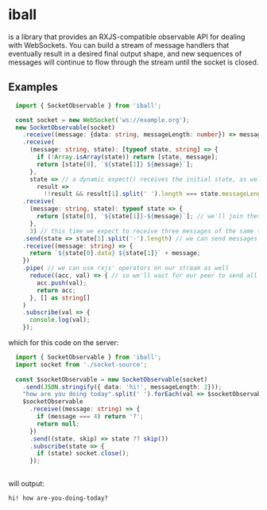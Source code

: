 # iball
is a library that provides an RXJS-compatible observable API for dealing with WebSockets. You can build a stream of message handlers that eventually result in a desired final output shape, and new sequences of messages will continue to flow through the stream until the socket is closed.

## Examples

```typescript
  import { SocketObservable } from 'iball';

  const socket = new WebSocket('ws://example.org');
  new SocketObservable(socket)
    .receive((message: {data: string, messageLength: number}) => message) // the output of each message handler is given as state to the next
    .receive(
      (message: string, state): [typeof state, string] => {
        if (!Array.isArray(state)) return [state, message];
        return [state[0], `${state[1]} ${message}`];
      },
      state => // a dynamic expect() receives the initial state, as well as the output of the message handler after each iteration
        result => 
          !!result && result[1].split(' ').length === state.messageLength) // we expect to receive the number of messages specified by our metadata
    .receive(
      (message: string, state): typeof state => {
        return [state[0], `${state[1]}-${message}`]; // we'll join these differently
      }, 
      3) // this time we expect to receive three messages of the same type
    .send(state => state[1].split('-').length) // we can send messages mid-stream as well
    .receive((message: string) => {
      return `${state[0].data} ${state[1]}` + message;
    })
    .pipe( // we can use rxjs' operators on our stream as well
      reduce((acc, val) => { // so we'll wait for our peer to send all of its messages and close the socket
        acc.push(val);
        return acc;
      }, [] as string[]
    )
    .subscribe(val => {
      console.log(val);
    });
```
which for this code on the server:
```typescript
  import { SocketObservable } from 'iball';
  import socket from './socket-source';
  
  const $socketObservable = new SocketObservable(socket)
    .send(JSON.stringify({ data: 'hi!', messageLength: 2}));
    "how are you doing today".split(' ').forEach(val => $socketObservable.send(val));
    $socketObservable
      .receive((message: string) => {
        if (message === 4) return '?';
        return null;
      })
      .send((state, skip) => state ?? skip())
      .subscribe(state => {
        if (state) socket.close();
      });
  
```
will output:
```
hi! how are-you-doing-today?
```
